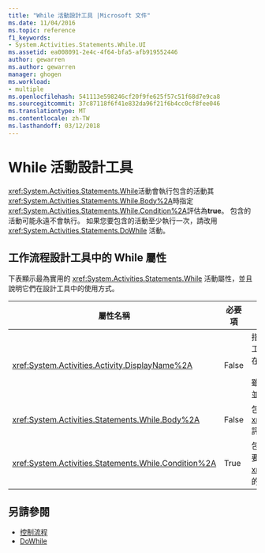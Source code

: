 ```yaml
---
title: "While 活動設計工具 |Microsoft 文件"
ms.date: 11/04/2016
ms.topic: reference
f1_keywords:
- System.Activities.Statements.While.UI
ms.assetid: ea008091-2e4c-4f64-bfa5-afb919552446
author: gewarren
ms.author: gewarren
manager: ghogen
ms.workload:
- multiple
ms.openlocfilehash: 541113e598246cf20f9fe625f57c51f68d7e9ca8
ms.sourcegitcommit: 37c87118f6f41e832da96f21f6b4cc0cf8fee046
ms.translationtype: MT
ms.contentlocale: zh-TW
ms.lasthandoff: 03/12/2018
---
```

# <a name="while-activity-designer"></a>While 活動設計工具
<xref:System.Activities.Statements.While>活動會執行包含的活動其<xref:System.Activities.Statements.While.Body%2A>時指定<xref:System.Activities.Statements.While.Condition%2A>評估為**true**。 包含的活動可能永遠不會執行。 如果您要包含的活動至少執行一次，請改用 <xref:System.Activities.Statements.DoWhile> 活動。

## <a name="while-properties-in-workflow-designer"></a>工作流程設計工具中的 While 屬性
 下表顯示最為實用的 <xref:System.Activities.Statements.While> 活動屬性，並且說明它們在設計工具中的使用方式。

|屬性名稱|必要項|使用方式|
|-------------------|--------------|-----------|
|<xref:System.Activities.Activity.DisplayName%2A>|False|指定 <xref:System.Activities.Statements.While> 活動設計工具在標頭中的易記名稱。 預設值為 While。 這個值可以在編輯**屬性**視窗或直接在活動設計工具標頭。<br /><br /> 雖然 <xref:System.Activities.Activity.DisplayName%2A> 並非絕對必要，但建議您盡量使用。|
|<xref:System.Activities.Statements.While.Body%2A>|False|包含要執行的活動時<xref:System.Activities.Statements.While.Condition%2A>評估為**true**。|
|<xref:System.Activities.Statements.While.Condition%2A>|True|包含要評估的 [!INCLUDE[vbprvb](../code-quality/includes/vbprvb_md.md)] 運算式，用於判斷是否要執行 <xref:System.Activities.Statements.While.Body%2A> 中的活動。|

## <a name="see-also"></a>另請參閱

- [控制流程](../workflow-designer/control-flow-activity-designers.md)
- [DoWhile](../workflow-designer/dowhile-activity-designer.md)